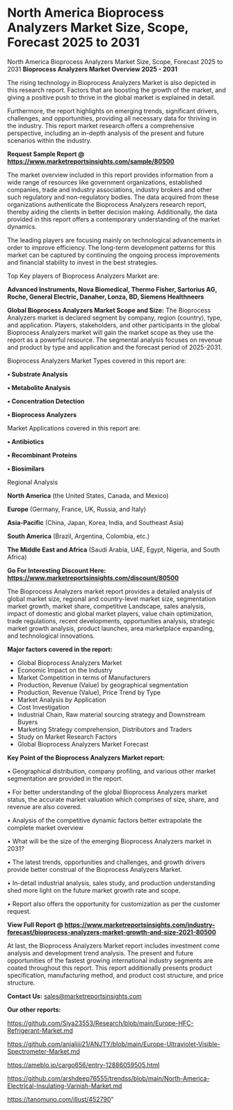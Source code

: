 # North America Bioprocess Analyzers Market Size, Scope, Forecast 2025 to 2031
 North America Bioprocess Analyzers Market Size, Scope, Forecast 2025 to 2031
<Strong> Bioprocess Analyzers Market Overview 2025 - 2031</strong>

The rising technology in Bioprocess Analyzers Market is also depicted in this research report. Factors that are boosting the growth of the market, and giving a positive push to thrive in the global market is explained in detail.

Furthermore, the report highlights on emerging trends, significant drivers, challenges, and opportunities, providing all necessary data for thriving in the industry. This report market research offers a comprehensive perspective, including an in-depth analysis of the present and future scenarios within the industry.

<strong>Request Sample Report @ <a href=https://www.marketreportsinsights.com/sample/80500>https://www.marketreportsinsights.com/sample/80500</a></strong>

The market overview included in this report provides information from a wide range of resources like government organizations, established companies, trade and industry associations, industry brokers and other such regulatory and non-regulatory bodies. The data acquired from these organizations authenticate the Bioprocess Analyzers research report, thereby aiding the clients in better decision making. Additionally, the data provided in this report offers a contemporary understanding of the market dynamics.

The leading players are focusing mainly on technological advancements in order to improve efficiency. The long-term development patterns for this market can be captured by continuing the ongoing process improvements and financial stability to invest in the best strategies.

Top Key players of Bioprocess Analyzers Market are:

<strong>Advanced Instruments, Nova Biomedical, Thermo Fisher, Sartorius AG, Roche, General Electric, Danaher, Lonza, BD, Siemens Healthneers</strong>

<strong><b>Global Bioprocess Analyzers Market Scope and Size:</b></strong>
The Bioprocess Analyzers market is declared segment by company, region (country), type, and application. Players, stakeholders, and other participants in the global Bioprocess Analyzers market will gain the market scope as they use the report as a powerful resource. The segmental analysis focuses on revenue and product by type and application and the forecast period of 2025-2031.

Bioprocess Analyzers Market Types covered in this report are:

<strong>• Substrate Analysis

• Metabolite Analysis

• Concentration Detection

• Bioprocess Analyzers</strong>

Market Applications covered in this report are:

<strong>• Antibiotics

• Recombinant Proteins

• Biosimilars</strong> 

Regional Analysis

<strong>North America</strong> (the United States, Canada, and Mexico)

<strong>Europe</strong> (Germany, France, UK, Russia, and Italy)

<strong>Asia-Pacific</strong> (China, Japan, Korea, India, and Southeast Asia)

<strong>South America</strong> (Brazil, Argentina, Colombia, etc.)

<strong>The Middle East and Africa</strong> (Saudi Arabia, UAE, Egypt, Nigeria, and South Africa)

<strong>Go For Interesting Discount Here: <a href=https://www.marketreportsinsights.com/discount/80500>https://www.marketreportsinsights.com/discount/80500</a></strong>

The Bioprocess Analyzers market report provides a detailed analysis of global market size, regional and country-level market size, segmentation market growth, market share, competitive Landscape, sales analysis, impact of domestic and global market players, value chain optimization, trade regulations, recent developments, opportunities analysis, strategic market growth analysis, product launches, area marketplace expanding, and technological innovations.

<strong><b>Major factors covered in the report:</b></strong>
<ul>
  <li>Global Bioprocess Analyzers Market </li>
  <li>Economic Impact on the Industry</li>
  <li>Market Competition in terms of Manufacturers</li>
  <li>Production, Revenue (Value) by geographical segmentation</li>
  <li>Production, Revenue (Value), Price Trend by Type</li>
  <li>Market Analysis by Application</li>
  <li>Cost Investigation</li>
  <li>Industrial Chain, Raw material sourcing strategy and Downstream Buyers</li>
  <li>Marketing Strategy comprehension, Distributors and Traders</li>
  <li>Study on Market Research Factors</li>
  <li>Global Bioprocess Analyzers Market Forecast</li>
</ul>

<strong><b>Key Point of the Bioprocess Analyzers Market report:</b></strong>

• Geographical distribution, company profiling, and various other market segmentation are provided in the report.

• For better understanding of the global Bioprocess Analyzers market status, the accurate market valuation which comprises of size, share, and revenue are also covered.

• Analysis of the competitive dynamic factors better extrapolate the complete market overview

• What will be the size of the emerging Bioprocess Analyzers market in 2031?

• The latest trends, opportunities and challenges, and growth drivers provide better construal of the Bioprocess Analyzers Market.

• In-detail industrial analysis, sales study, and production understanding shed more light on the future market growth rate and scope.

• Report also offers the opportunity for customization as per the customer request.

<strong><b>View Full Report @ <a href=https://www.marketreportsinsights.com/industry-forecast/bioprocess-analyzers-market-growth-and-size-2021-80500>https://www.marketreportsinsights.com/industry-forecast/bioprocess-analyzers-market-growth-and-size-2021-80500</a></b></strong>


At last, the Bioprocess Analyzers Market report includes investment come analysis and development trend analysis. The present and future opportunities of the fastest growing international industry segments are coated throughout this report. This report additionally presents product specification, manufacturing method, and product cost structure, and price structure.

<strong>Contact Us:</strong>
sales@marketreportsinsights.com

<strong>Our other reports:</strong>

<a href=https://github.com/Siya23553/Research/blob/main/Europe-HFC-Refrigerant-Market.md>https://github.com/Siya23553/Research/blob/main/Europe-HFC-Refrigerant-Market.md</a>

<a href=https://github.com/anjaliiii21/ANJTY/blob/main/Europe-Ultraviolet-Visible-Spectrometer-Market.md>https://github.com/anjaliiii21/ANJTY/blob/main/Europe-Ultraviolet-Visible-Spectrometer-Market.md</a>

<a href=https://ameblo.jp/cargo656/entry-12886059505.html>https://ameblo.jp/cargo656/entry-12886059505.html</a>

<a href=https://github.com/arshdeep76555/trendss/blob/main/North-America-Electrical-Insulating-Varnish-Market.md>https://github.com/arshdeep76555/trendss/blob/main/North-America-Electrical-Insulating-Varnish-Market.md</a>

<a href=https://tanomuno.com/illust/452790>https://tanomuno.com/illust/452790</a>"
